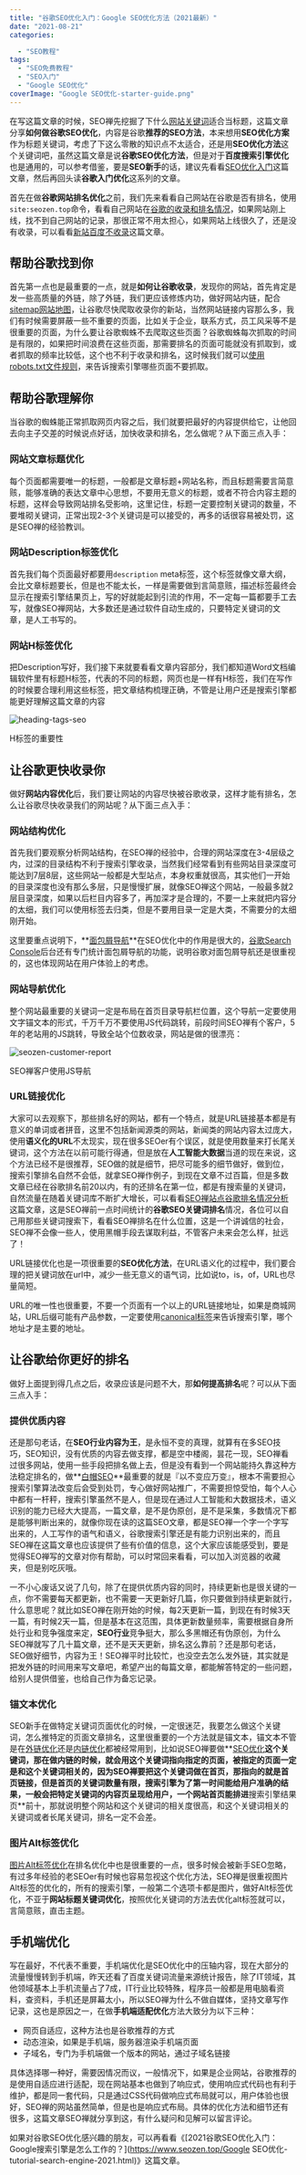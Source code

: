```yaml
---
title: "谷歌SEO优化入门：Google SEO优化方法（2021最新）"
date: "2021-08-21"
categories: 

  - "SEO教程"
tags: 
  - "SEO免费教程"
  - "SEO入门"
  - "Google SEO优化"
coverImage: "Google SEO优化-starter-guide.png"
---
```


在写这篇文章的时候，SEO禅先挖掘了下什么[网站关键词](https://www.seozen.top/seo-search-keywords-google-2021.html)适合当标题，这篇文章分享**如何做谷歌SEO优化**，内容是谷歌**推荐的SEO方法**，本来想用**SEO优化方案**作为标题关键词，考虑了下这么零散的知识点不太适合，还是用**SEO优化方法**这个关键词吧，虽然这篇文章是说**谷歌SEO优化方法**，但是对于**百度搜索引擎优化**也是通用的，可以参考借鉴，要是**SEO新手**的话，建议先看看[SEO优化入门](https://www.seozen.top/seo-course-first-step.html)这篇文章，然后再回头读**谷歌入门优化**这系列的文章。

首先在做**谷歌网站排名优化**之前，我们先来看看自己网站在谷歌是否有排名，使用`site:seozen.top`命令，看看自己网站在[谷歌的收录和排名情况](https://www.seozen.top/seozen-google-ranking-july.html)，如果网站刚上线，找不到自己网站的记录，那很正常不用太担心，如果网站上线很久了，还是没有收录，可以看看[新站百度不收录](https://www.seozen.top/baidu-index-seo-bad.html)这篇文章。

## 帮助谷歌找到你

首先第一点也是最重要的一点，就是**如何让谷歌收录**，发现你的网站，首先肯定是发一些高质量的外链，除了外链，我们更应该修炼内功，做好网站内链，配合[sitemap网站地图](https://www.seozen.top/what-sitemap-is.html)，让谷歌尽快爬取收录你的新站，当然网站链接内容那么多，我们有时候需要屏蔽一些不重要的页面，比如关于企业，联系方式，员工风采等不是很重要的页面，为什么要让谷歌蜘蛛不去爬取这些页面？谷歌蜘蛛每次抓取的时间是有限的，如果把时间浪费在这些页面，那需要排名的页面可能就没有抓取到，或者抓取的频率比较低，这个也不利于收录和排名，这时候我们就可以[使用robots.txt文件规则](https://www.seozen.top/robots-seo.html)，来告诉搜索引擎哪些页面不要抓取。

## 帮助谷歌理解你

当谷歌的蜘蛛能正常抓取网页内容之后，我们就要把最好的内容提供给它，让他回去向主子交差的时候说点好话，加快收录和排名，怎么做呢？从下面三点入手：

### 网站文章标题优化

每个页面都需要唯一的标题，一般都是文章标题+网站名称，而且标题需要言简意赅，能够准确的表达文章中心思想，不要用无意义的标题，或者不符合内容主题的标题，这样会导致网站排名受影响，这里记住，标题一定要控制关键词的数量，不要堆砌关键词，正常出现2-3个关键词是可以接受的，再多的话很容易被处罚，这是SEO禅的经验教训。

### 网站Description标签优化

首先我们每个页面最好都要用`description` meta标签，这个标签就像文章大纲，会比文章标题要长，但是也不能太长，一样是需要做到言简意赅，描述标签最终会显示在搜索引擎结果页上，写的好就能起到引流的作用，不一定每一篇都要手工去写，就像SEO禅网站，大多数还是通过软件自动生成的，只要特定关键词的文章，是人工书写的。

### 网站H标签优化

把Description写好，我们接下来就要看看文章内容部分，我们都知道Word文档编辑软件里有标题H标签，代表的不同的标题，网页也是一样有H标签，我们在写作的时候要合理利用这些标签，把文章结构梳理正确，不管是让用户还是搜索引擎都能更好理解这篇文章的内容

![heading-tags-seo](images/heading-tags-seo.png)

H标签的重要性

## 让谷歌更快收录你

做好**网站内容优化**后，我们要让网站的内容尽快被谷歌收录，这样才能有排名，怎么让谷歌尽快收录我们的网站呢？从下面三点入手：

### 网站结构优化

首先我们要观察分析网站结构，在SEO禅的经验中，合理的网站深度在3-4层级之内，过深的目录结构不利于搜索引擎收录，当然我们经常看到有些网站目录深度可能达到7层8层，这些网站一般都是大型站点，本身权重就很高，其实他们一开始的目录深度也没有那么多层，只是慢慢扩展，就像SEO禅这个网站，一般最多就2层目录深度，如果以后栏目内容多了，再加深才是合理的，不要一上来就把内容分的太细，我们可以使用标签去归类，但是不要用目录一定是大类，不需要分的太细刚开始。

这里要重点说明下，**[面包屑导航](https://developers.google.com/search/docs/beginner/seo-starter-guide#usebreadcrumbs)**在SEO优化中的作用是很大的，[谷歌Search Console](https://www.seozen.top/google-search-console-seo.html)后台还有专门统计面包屑导航的功能，说明谷歌对面包屑导航还是很重视的，这也体现网站在用户体验上的考虑。

### 网站导航优化

整个网站最重要的关键词一定是布局在首页目录导航栏位置，这个导航一定要使用文字锚文本的形式，千万千万不要使用JS代码跳转，前段时间SEO禅有个客户，5年的老站用的JS跳转，导致全站个位数收录，网站是做的很漂亮：

![seozen-customer-report](images/seozen-customer-report-1024x640.png)

SEO禅客户使用JS导航

### URL链接优化

大家可以去观察下，那些排名好的网站，都有一个特点，就是URL链接基本都是有意义的单词或者拼音，这里不包括新闻源类的网站，新闻类的网站内容太过庞大，使用**语义化的URL**不太现实，现在很多SEOer有个误区，就是使用数量来打长尾关键词，这个方法在以前可能行得通，但是放在**人工智能大数据**当道的现在来说，这个方法已经不是很推荐，SEO做的就是细节，把尽可能多的细节做好，做到位，搜索引擎排名自然不会低，就拿SEO禅作例子，到现在文章不过百篇，但是多数文章已经在谷歌排名前20以内，有的还排名在第一位，都是有搜索量的关键词，自然流量在随着关键词库不断扩大增长，可以看看[SEO禅站点谷歌排名情况分析](https://www.seozen.top/seozen-google-ranking-july.html)这篇文章，这是SEO禅前一点时间统计的**谷歌SEO关键词排名**情况，各位可以自己用那些关键词搜索下，看看SEO禅排名在什么位置，这是一个讲诚信的社会，SEO禅不会像一些人，使用黑帽手段去谋取利益，不管客户未来会怎么样，扯远了！

URL链接优化也是一项很重要的**SEO优化方法**，在URL语义化的过程中，我们要合理的把关键词放在url中，减少一些无意义的语气词，比如说to，is，of，URL也尽量简短。

URL的唯一性也很重要，不要一个页面有一个以上的URL链接地址，如果是商城网站，URL后缀可能有产品参数，一定要使用[canonical标签](https://www.seozen.top/seo-canonical.html)来告诉搜索引擎，哪个地址才是主要的地址。

## 让谷歌给你更好的排名

做好上面提到得几点之后，收录应该是问题不大，那**如何提高排名**呢？可以从下面三点入手：

### 提供优质内容

还是那句老话，在**SEO行业内容为王**，是永恒不变的真理，就算有在多SEO技巧，SEO知识，没有优质的内容去做支撑，都是空中楼阁，昙花一现，SEO禅看过很多网站，使用一些手段把排名做上去，但是没有看到一个网站能持久靠这种方法稳定排名的，做**[白帽SEO](https://baike.baidu.com/item/白帽SEO/723196)**最重要的就是『以不变应万变』，根本不需要担心搜索引擎算法改变后会受到处罚，专心做好网站推广，不需要担惊受怕，每个人心中都有一杆秤，搜索引擎虽然不是人，但是现在通过人工智能和大数据技术，语义识别的能力已经大大提高，一篇文章，是不是伪原创，是不是采集，多数情况下都是能够判断出来的，就像你现在读的这篇SEO文章，都是SEO禅一个字一个字写出来的，人工写作的语气和语义，谷歌搜索引擎还是有能力识别出来的，而且SEO禅在这篇文章也应该提供了些有价值的信息，这个大家应该能感受到，要是觉得SEO禅写的文章对你有帮助，可以时常回来看看，可以加入浏览器的收藏夹，但是别吃灰哦。

一不小心废话又说了几句，除了在提供优质内容的同时，持续更新也是很关键的一点，你不需要每天都更新，也不需要一天更新好几篇，你只要做到持续更新就行，什么意思呢？就比如SEO禅在刚开始的时候，每2天更新一篇，到现在有时候3天一篇，有时候2天一篇，但是基本在这范围，具体更新数量频率，需要根据自身所处行业和竞争强度来定，**SEO行业**竞争挺大，那么多黑帽还有伪原创，为什么SEO禅就写了几十篇文章，还不是天天更新，排名这么靠前？还是那句老话，SEO做好细节，内容为王！SEO禅平时比较忙，也没空去怎么发外链，其实就是把发外链的时间用来写文章吧，希望产出的每篇文章，都能解答特定的一些问题，给别人提供借鉴，也给自己作为备忘记录。

### 锚文本优化

SEO新手在做特定关键词页面优化的时候，一定很迷茫，我要怎么做这个关键词，怎么推特定的页面文章排名，这里很重要的一个方法就是锚文本，锚文本不管是在[外链优化](https://www.seozen.top/website-external-links.html)还是[内链优化](https://www.seozen.top/internal-link-build-seo.html)都被经常用到，比如说SEO禅要做**[SEO优化](https://www.seozen.top)**这个关键词，那在做内链的时候，就会用这个关键词指向指定的页面，被指定的页面一定是和这个关键词相关的，因为SEO禅要把这个关键词做在首页，那指向的就是首页链接，但是首页的关键词数量有限，搜索引擎为了第一时间能给用户准确的结果，一般会把特定关键词的内容页呈现给用户，一个网站首页能排进**搜索引擎结果页**前十，那就说明整个网站和这个关键词的相关度很高，和这个关键词相关的关键词或者长尾关键词，排名一定不会差。

### 图片Alt标签优化

[图片Alt标签优化](https://www.seozen.top/seo-image-alt.html)在排名优化中也是很重要的一点，很多时候会被新手SEO忽略，有过多年经验的老SEOer有时候也容易忽视这个优化方法，SEO禅是很重视图片Alt标签的优化的，所有的搜索引擎，一般第二个选项卡都是图片，做好Alt标签优化，不亚于**网站标题关键词优化**，按照优化关键词的方法去优化alt标签就可以，言简意赅，直击主题。

## 手机端优化

写在最好，不代表不重要，手机端优化是SEO优化中的压轴内容，现在大部分的流量慢慢转到手机端，昨天还看了百度关键词流量来源统计报告，除了IT领域，其他领域基本上手机流量占了7成，IT行业比较特殊，程序员一般都是用电脑看资料，查资料，手机还是屏幕太小，所以SEO禅为什么不做自媒体，坚持文章写作记录，这也是原因之一，在做**手机端适配优化**方法大致分为以下三种：

- 网页自适应，这种方法也是谷歌推荐的方式
- 动态渲染，如果是手机端，服务器渲染手机端页面
- 子域名，专门为手机端做一个版本的网站，通过子域名链接

具体选择哪一种好，需要因情况而议，一般情况下，如果是企业网站，谷歌推荐的是使用自适应进行适配，现在网站基本也做到了响应式，使用响应式代码也有利于维护，都是同一套代码，只是通过CSS代码做响应式布局就可以，用户体验也很好，SEO禅的网站虽然简单，但是也是响应式布局。具体的优化方法和细节还有很多，这篇文章SEO禅就分享到这，有什么疑问和见解可以留言评论。

如果对谷歌SEO优化感兴趣的朋友，可以再看看《[2021谷歌SEO优化入门：Google搜索引擎是怎么工作的？](https://www.seozen.top/Google SEO优化-tutorial-search-engine-2021.html)》这篇文章。
